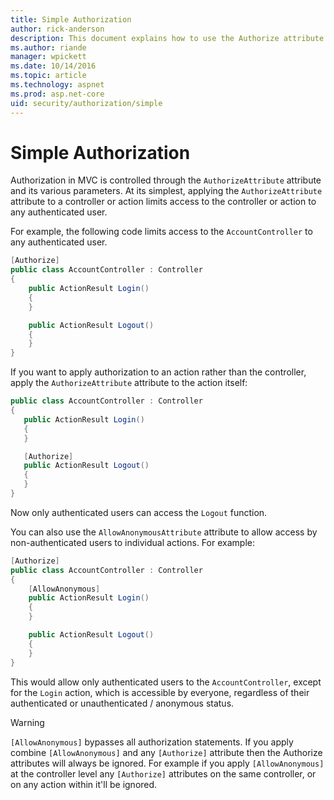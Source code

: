 ```yaml
---
title: Simple Authorization
author: rick-anderson
description: This document explains how to use the Authorize attribute to restrict access to ASP.NET Core controllers and actions.
ms.author: riande
manager: wpickett
ms.date: 10/14/2016
ms.topic: article
ms.technology: aspnet
ms.prod: asp.net-core
uid: security/authorization/simple
---
```

# Simple Authorization

<a name="security-authorization-simple"></a>

Authorization in MVC is controlled through the `AuthorizeAttribute` attribute and its various parameters. At its simplest, applying the `AuthorizeAttribute` attribute to a controller or action limits access to the controller or action to any authenticated user.

For example, the following code limits access to the `AccountController` to any authenticated user.

```csharp
[Authorize]
public class AccountController : Controller
{
    public ActionResult Login()
    {
    }

    public ActionResult Logout()
    {
    }
}
```

If you want to apply authorization to an action rather than the controller, apply the `AuthorizeAttribute` attribute to the action itself:

```csharp
public class AccountController : Controller
{
   public ActionResult Login()
   {
   }

   [Authorize]
   public ActionResult Logout()
   {
   }
}
```

Now only authenticated users can access the `Logout` function.

You can also use the `AllowAnonymousAttribute` attribute to allow access by non-authenticated users to individual actions. For example:

```csharp
[Authorize]
public class AccountController : Controller
{
    [AllowAnonymous]
    public ActionResult Login()
    {
    }

    public ActionResult Logout()
    {
    }
}
```

This would allow only authenticated users to the `AccountController`, except for the `Login` action, which is accessible by everyone, regardless of their authenticated or unauthenticated / anonymous status.

>[!WARNING]
> `[AllowAnonymous]` bypasses all authorization statements. If you apply combine `[AllowAnonymous]` and any `[Authorize]` attribute then the Authorize attributes will always be ignored. For example if you apply `[AllowAnonymous]` at the controller level any `[Authorize]` attributes on the same controller, or on any action within it'll be ignored.
